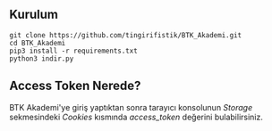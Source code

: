 <h2>Kurulum</h2>

```
git clone https://github.com/tingirifistik/BTK_Akademi.git
cd BTK_Akademi
pip3 install -r requirements.txt
python3 indir.py
```



<h2>Access Token Nerede?</h2>

BTK Akademi'ye giriş yaptıktan sonra tarayıcı konsolunun _Storage_ sekmesindeki _Cookies_ kısmında _access_token_ değerini bulabilirsiniz.